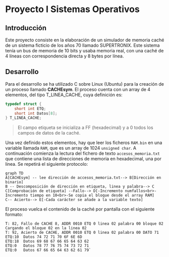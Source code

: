 # Proyecto I Sistemas Operativos

## Introducción

Este proyecto consiste en la elaboración de un simulador de memoria caché de un sistema ficticio de los años 70 llamado SUPERTRONIX.
Este sistema tenía un bus de memoria de 10 bits y usaba memoria real, con una caché de 4 líneas con correspondencia directa y 8 bytes por línea.

## Desarrollo
Para el desarrollo se ha utilizado C sobre Linux (Ubuntu) para la creación de un proceso llamado **CACHEsym**. El proceso cuenta con un array de 4 elementos, del tipo T_LINEA_CACHE, cuya definición es:
```c
typedef struct {
    short int ETQ; 
    short int Datos[8];
} T_LINEA_CACHE;
```
>El campo etiqueta se inicializa a FF (hexadecimal) y a 0 todos los campos de datos de la caché.

Una vez definido estos elementos, hay que leer los ficheros `RAM.bin` en una variable llamada `RAM`, que es un array de 1024 `unsigned char`. A continuación comienza la lectura del fichero de texto `accesos_memoria.txt` que contiene una lista de direcciones de memoria en hexadecimal, una por linea. 
Se repetirá el siguiente protocolo:

```mermaid
graph TD
A[CACHEsym] -- lee dirección de accesos_memoria.txt--> B[Dirección en binario]
B -- Descomposición de dirección en etiqueta, linea y palabra--> C
C[Comprobación de etiqueta] --Fallo--> D[-Incremento numfallos<br>-Incremento tiempo en 10<br>-Se copia el bloque desde el array RAM]
C-- Acierto--> E[-Cada carácter se añade a la variable texto]
```

El proceso vuelca el contenido de la caché por pantalla con el siguiente formato:
```
T: 82, Fallo de CACHE 8, ADDR 0010 ETQ 0 linea 02 palabra 00 bloque 02
Cargando el bloque 02 en la linea 02
T: 92, Acierto de CACHE, ADDR 0010 ETQ 0 linea 02 palabra 00 DATO 71
ETQ:10  Datos 74 72 71 70 6F 6E 6D
ETQ:18  Datos 69 68 67 66 65 64 63 62
ETQ:0   Datos 78 77 76 75 74 73 72 71
ETQ:0   Datos 67 66 65 64 63 62 61 79`
```


